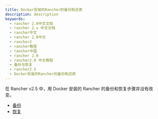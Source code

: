 ```yaml
---
title: Docker安装的Rancher的备份和还原
description: description
keywords:
  - rancher 2.0中文文档
  - rancher 2.x 中文文档
  - rancher中文
  - rancher 2.0中文
  - rancher2
  - rancher教程
  - rancher中国
  - rancher 2.0
  - rancher2.0 中文教程
  - 备份与恢复
  - rancher2.5
  - Docker安装的Rancher的备份和还原
---
```


在 Rancher v2.5 中，用 Docker 安装的 Rancher 的备份和恢复步骤并没有改变。

- [备份](./docker-backups/_index)
- [恢复](./docker-restores/_index)
